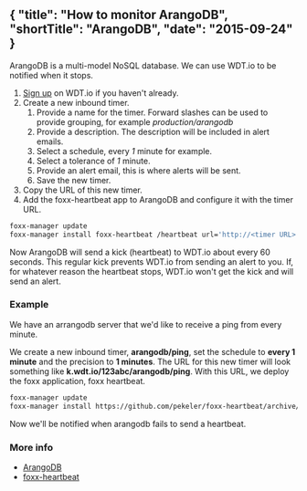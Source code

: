 {
  "title": "How to monitor ArangoDB",
  "shortTitle": "ArangoDB",
  "date": "2015-09-24"
}
---
ArangoDB is a multi-model NoSQL database. We can use WDT.io to be notified when it stops.

1. [Sign up](https://wdt.io/signup) on WDT.io if you haven't already.
2. Create a new inbound timer.
   1. Provide a name for the timer. Forward slashes can be used to provide grouping, for example *production/arangodb*
   2. Provide a description. The description will be included in alert emails.
   3. Select a schedule, every *1* minute for example.
   4. Select a tolerance of *1* minute.
   5. Provide an alert email, this is where alerts will be sent.
   6. Save the new timer.
3. Copy the URL of this new timer.
4. Add the foxx-heartbeat app to ArangoDB and configure it with the timer URL.

```bash
foxx-manager update
foxx-manager install foxx-heartbeat /heartbeat url='http://<timer URL>' interval=60
```

Now ArangoDB will send a kick (heartbeat) to WDT.io about every 60 seconds. This regular kick prevents WDT.io from sending an alert to you. If, for whatever reason the heartbeat stops, WDT.io won't get the kick and will send an alert.


### Example

We have an arrangodb server that we'd like to receive a ping from every minute.

We create a new inbound timer, **arangodb/ping**, set the schedule to **every 1 minute** and the precision to **1 minutes**.  The URL for this new timer will look something like **k.wdt.io/123abc/arangodb/ping**.  With this URL, we deploy the foxx application, foxx heartbeat.

```bash
foxx-manager update
foxx-manager install https://github.com/pekeler/foxx-heartbeat/archive/master.zip /heartbeat url='http://k.wdt.io/123abc/arangodb/ping' interval=60
```

Now we'll be notified when arangodb fails to send a heartbeat.

### More info

- [ArangoDB](https://www.arangodb.com)
- [foxx-heartbeat](https://github.com/pekeler/foxx-heartbeat)
